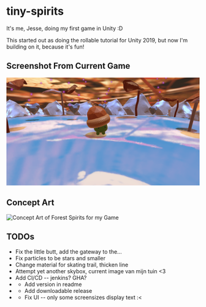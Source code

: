 # tiny-spirits
It's me, Jesse, doing my first game in Unity :D

This started out as doing the rollable tutorial for Unity 2019, but now I'm building on it, because it's fun!

## Screenshot From Current Game
![Screenshot from current game](./game_screenshot.png)

## Concept Art
![Concept Art of Forest Spirits for my Game](./smol_spirits.png)

## TODOs
* Fix the little butt, add the gateway to the...
* Fix particles to be stars and smaller
* Change material for skating trail, thicken line
* Attempt yet another skybox, current image van mijn tuin <3
* Add CI/CD -- jenkins? GHA?
* * Add version in readme
* * Add downloadable release
* * Fix UI -- only some screensizes display text :<
